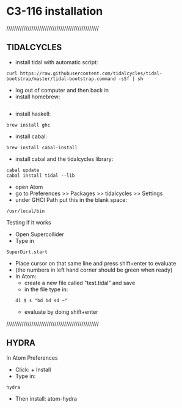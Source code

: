 # C3-116 installation

////////////////////////////////////////////////

## TIDALCYCLES

- install tidal with automatic script:
```
curl https://raw.githubusercontent.com/tidalcycles/tidal-bootstrap/master/tidal-bootstrap.command -sSf | sh
```
- log out of computer and then back in
- install homebrew:
```/bin/bash -c "$(curl -fsSL https://raw.githubusercontent.com/Homebrew/install/HEAD/install.sh)"
```
- install haskell:
```
brew install ghc
```
- install cabal:
```
brew install cabal-install
```
- install cabal and the tidalcycles library:
```
cabal update
cabal install tidal --lib
```
- open Atom
- go to Preferences >> Packages >> tidalcycles >> Settings
- under GHCI Path put this in the blank space:
```
/usr/local/bin
```

Testing if it works

- Open Supercollider
- Type in
```
SuperDirt.start
```
- Place cursor on that same line and press shift+enter to evaluate
- (the numbers in left hand corner should be green when ready)
- In Atom:
  - create a new file called "test.tidal" and save
  - in the file type in:
  ```
  d1 $ s "bd bd sd ~"
  ```
  - evaluate by doing shift+enter

////////////////////////////////////////////////

## HYDRA

In Atom Preferences
- Click: + Install
- Type in:
```
hydra
```
- Then install: atom-hydra
